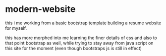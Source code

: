 # modern-website
this i me working from a basic bootstrap template building a resume website for myself.

this has more morphed into me learning the finer details of css and also to that point bootstrap as well, while trying to stay away from java script on this site for the moment (even though bootstraps js is still in effect)
